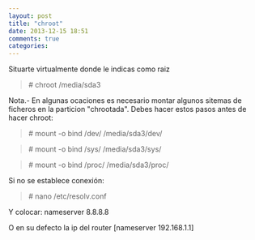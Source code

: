```yaml
---
layout: post
title: "chroot"
date: 2013-12-15 18:51
comments: true
categories: 
---
```

Situarte virtualmente donde le indicas como raiz 

>\# chroot /media/sda3

Nota.- En algunas ocaciones es necesario montar algunos sitemas de ficheros en la particion "chrootada". Debes hacer estos pasos antes de hacer chroot:

>\# mount -o bind /dev/ /media/sda3/dev/

>\# mount -o bind /sys/ /media/sda3/sys/

>\# mount -o bind /proc/ /media/sda3/proc/

Si no se establece conexión:

>\# nano /etc/resolv.conf

Y colocar:   nameserver 8.8.8.8

O en su defecto la ip del router [nameserver 192.168.1.1]

